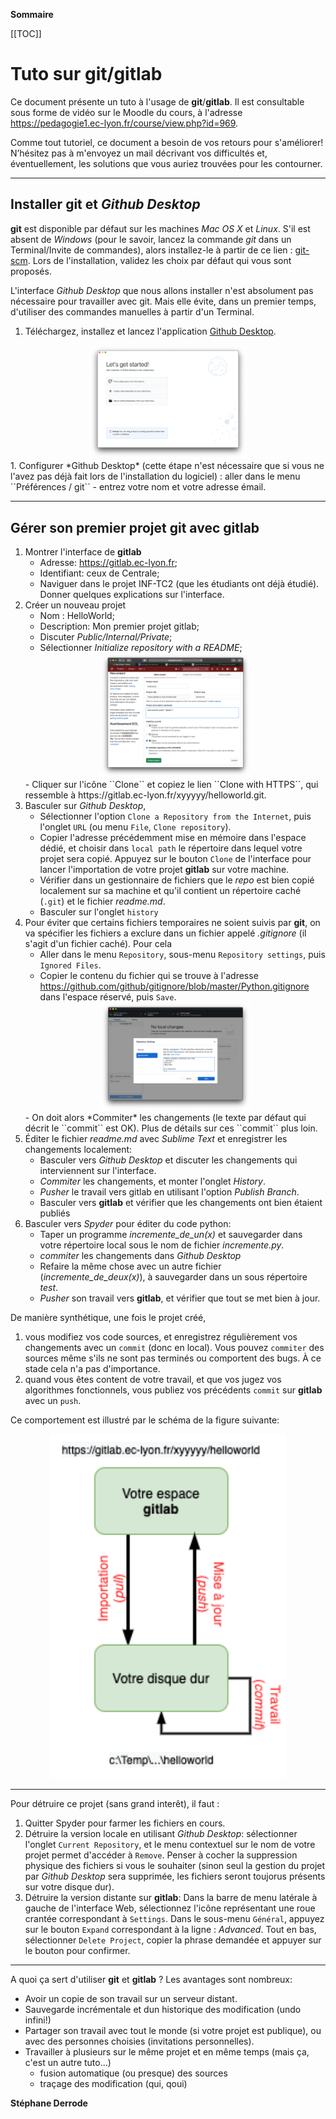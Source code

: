 **Sommaire**

[[TOC]]


# Tuto sur git/gitlab

Ce document présente un tuto à l'usage de **git**/**gitlab**. Il est consultable sous forme de vidéo sur le Moodle du cours, à l'adresse https://pedagogie1.ec-lyon.fr/course/view.php?id=969.

Comme tout tutoriel, ce document a besoin de vos retours pour s'améliorer! N’hésitez pas à m'envoyez un mail décrivant vos difficultés et, éventuellement, les solutions que vous auriez trouvées pour les contourner.

---
## Installer **git** et *Github Desktop*

**git** est disponible par défaut sur les machines *Mac OS X* et *Linux*. S'il est absent de *Windows* (pour le savoir, lancez la commande *git* dans un Terminal/Invite de commandes), alors installez-le à partir de ce lien : [git-scm](https://git-scm.com/download/win). Lors de l'installation, validez les choix par défaut qui vous sont proposés.

L'interface *Github Desktop* que nous allons installer n'est absolument pas nécessaire pour travailler avec git. Mais elle évite, dans un premier temps, d'utiliser des commandes manuelles à partir d'un Terminal.

 1. Téléchargez, installez et lancez l'application [Github Desktop](https://desktop.github.com/).
 <center><img src="figures/GithubDesktop_vierge.png" style="width:50%"/></center>
 1. Configurer *Github Desktop* (cette étape n'est nécessaire que si vous ne l'avez pas déjà fait lors de l'installation du logiciel) : aller dans le menu ``Préférences / git``    
    - entrez votre nom et votre adresse émail.


---
## Gérer son premier projet git avec gitlab

 1. Montrer l'interface de **gitlab**    
    - Adresse: https://gitlab.ec-lyon.fr;    
    - Identifiant: ceux de Centrale;     
    - Naviguer dans le projet INF-TC2 (que les étudiants ont déjà étudié). Donner quelques explications sur l'interface.
 1. Créer un nouveau projet    
    - Nom : HelloWorld;     
    - Description: Mon premier projet gitlab;    
    - Discuter *Public/Internal/Private*;   
    - Sélectionner *Initialize repository with a README*;
    <center><img src="figures/Gitlab_newproject.png" style="width:50%"/></center>
    - Cliquer sur l'icône ``Clone`` et copiez le lien ``Clone with HTTPS``, qui ressemble à https://gitlab.ec-lyon.fr/xyyyyy/helloworld.git. 
 1. Basculer sur *Github Desktop*,     
    - Sélectionner l'option ``Clone a Repository from the Internet``, puis l'onglet ``URL`` (ou menu ``File``, ``Clone repository``).
    - Copier l'adresse précédemment mise en mémoire dans l'espace dédié, et choisir dans ``local path`` le répertoire dans lequel votre projet sera copié. Appuyez sur le bouton ``Clone`` de l'interface pour lancer l'importation de votre projet **gitlab** sur votre machine.
    - Vérifier dans un gestionnaire de fichiers que le *repo* est bien copié localement sur sa machine et qu'il contient un répertoire caché (``.git``) et le fichier *readme.md*.   
    - Basculer sur l'onglet ``history``     
 1. Pour éviter que certains fichiers temporaires ne soient suivis par **git**, on va spécifier les fichiers a exclure dans un fichier appelé *.gitignore* (il s'agit d'un fichier caché). Pour cela    
    - Aller dans le menu ``Repository``, sous-menu ``Repository settings``, puis ``Ignored Files``.   
    - Copier le contenu du fichier qui se trouve à l'adresse https://github.com/github/gitignore/blob/master/Python.gitignore dans l'espace réservé, puis ``Save``.    
    <center><img src="figures/gitignore.png" style="width:50%"/></center>      
    - On doit alors *Commiter* les changements (le texte par défaut qui décrit le ``commit`` est OK). Plus de détails sur ces ``commit`` plus loin.      
 1. Éditer le fichier *readme.md* avec *Sublime Text* et enregistrer les changements localement:
    - Basculer vers *Github Desktop* et discuter les changements qui interviennent sur l'interface.    
    - *Commiter* les changements, et monter l'onglet *History*.    
    - *Pusher* le travail vers gitlab en utilisant l'option *Publish Branch*.
    - Basculer vers **gitlab** et vérifier que les changements ont bien étaient publiés   
 1. Basculer vers *Spyder* pour éditer du code python:   
    - Taper un programme *incremente_de_un(x)* et sauvegarder dans votre répertoire local sous le nom de fichier *incremente.py*. 
    - *commiter* les changements dans *Github Desktop*   
    - Refaire la même chose avec un autre fichier (*incremente_de_deux(x)*), à sauvegarder dans un sous répertoire *test*.
    - *Pusher* son travail vers **gitlab**, et vérifier que tout se met bien à jour.


De manière synthétique, une fois le projet créé,

   1. vous modifiez vos code sources, et enregistrez régulièrement vos changements avec un ``commit`` (donc en local). Vous pouvez ``commiter`` des sources même s'ils ne sont pas terminés ou comportent des bugs. À ce stade cela n'a pas d'importance.     
   2. quand vous êtes content de votre travail, et que vos jugez vos algorithmes fonctionnels, vous publiez vos précédents ``commit`` sur **gitlab** avec un ``push``.

Ce comportement est illustré par le schéma de la figure suivante:
<center><img src="figures/PrincipeGit.png" style="width:75%"/></center>   

-----
Pour détruire ce projet (sans grand interêt), il faut :

 1. Quitter Spyder pour farmer les fichiers en cours.
 1. Détruire la version locale en utilisant *Github Desktop*: sélectionner l'onglet ``Current Repository``, et le menu contextuel sur le nom de votre projet permet d'accéder à ``Remove``. Penser à cocher la suppression physique des fichiers si vous le souhaiter (sinon seul la gestion du projet par *Github Desktop* sera supprimée, les fichiers seront toujorus présents sur votre disque dur).
 1. Détruire la version distante sur **gitlab**: Dans la barre de menu latérale à gauche de l'interface Web, sélectionnez l'icône représentant une roue crantée correspondant à ``Settings``. Dans le sous-menu ``Général``, appuyez sur le bouton ``Expand`` correspondant à la ligne : *Advanced*. Tout en bas, sélectionner ``Delete Project``, copier la phrase demandée et appuyer sur le bouton pour confirmer.


-----
A quoi ça sert d'utiliser **git** et **gitlab** ? Les avantages sont nombreux:

 - Avoir un copie de son travail sur un serveur distant.
 - Sauvegarde incrémentale et dun historique des modification (undo infini!)
 - Partager son travail avec tout le monde (si votre projet est publique), ou avec des personnes choisies (invitations personnelles).
 - Travailler à plusieurs sur le même projet et en même temps (mais ça, c'est un autre tuto...)   
      - fusion automatique (ou presque) des sources
      - traçage des modification (qui, qoui)

**Stéphane Derrode**